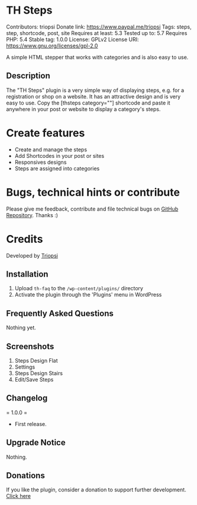 # TH Steps
Contributors: triopsi
Donate link: https://www.paypal.me/triopsi
Tags: steps, step, shortcode, post, site
Requires at least: 5.3
Tested up to: 5.7
Requires PHP: 5.4
Stable tag: 1.0.0
License: GPLv2
License URI: https://www.gnu.org/licenses/gpl-2.0
 
A simple HTML stepper that works with categories and is also easy to use.
 
## Description

The "TH Steps" plugin is a very simple way of displaying steps, e.g. for a registration or shop on a website. It has an attractive design
and is very easy to use. Copy the [thsteps category=""] shortcode and paste it anywhere in your post or website to display a category's steps.

# Create features
 
* Create and manage the steps
* Add Shortcodes in your post or sites 
* Responsives designs
* Steps are assigned into categories

# Bugs, technical hints or contribute

Please give me feedback, contribute and file technical bugs on [GitHub Repository](https://github.com/triopsi/th-steps). Thanks :)

# Credits

Developed by [Triopsi](https://triopsi-hosting.com)

## Installation
 
1. Upload `th-faq` to the `/wp-content/plugins/` directory
1. Activate the plugin through the 'Plugins' menu in WordPress
 
## Frequently Asked Questions
 
Nothing yet.
 
## Screenshots

1. Steps Design Flat
2. Settings
3. Steps Design Stairs
4. Edit/Save Steps
 
## Changelog

= 1.0.0 =
* First release.

## Upgrade Notice

Nothing.

## Donations

If you like the plugin, consider a donation to support further development. [Click here](https://www.paypal.me/triopsihosting)
 
